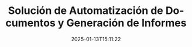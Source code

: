 ---
############################# Static ############################
layout: "family"
date:  2025-01-13T15:11:22
draft: false

product: "Assembly"
product_tag: "assembly"

lang: es

############################# Head ############################
head_title: "APIs de .NET, Java y Aplicaciones en Línea de Generación de Documentos por GroupDocs"
head_description: "Obtén una solución integral de automatización y generación de informes de documentos para aplicaciones .NET y Java. Genera todos los documentos comunes a partir de plantillas personalizadas y datos."

############################# Header ############################
title: "Solución de Automatización de Documentos y Generación de Informes"
description:  |
  Crea informes detallados usando plantillas y fuentes de datos con nuestras aplicaciones y APIs multiplataforma.

  Genera informes en formatos como Word, Excel, Presentaciones y muchos más utilizando plantillas con marcado flexible.

  Puebla gráficos, códigos de barras, tablas y otros elementos con datos de fuentes como JSON, XML, CSV, etc.

############################# Supported Platforms ###############################
supported_platforms:
  enable: true
  head_title: "Elige tu plataforma"
  title: "Independencia de plataforma"
  description: "GroupDocs.Assembly es compatible con los siguientes sistemas operativos y marcos:"
  details_link_title: "Aprende más"

  items:
    # items loop
    - title: ".NET"
      description: GroupDocs.Assembly .NET 
      color: "blue"
      tag: "net"
      link: "/assembly/net/"
      features_link: "https://docs.groupdocs.com/assembly/net/system-requirements/"
      features:
          # features loop
          - rows: "3"
            content: |
                    .NET Framework 2.0 or higher <br> Mono Framework 1.2 or higher
      
          # features loop
          - rows: "4"
            content: |
                    Windows Desktop <br> Windows Server <br> Microsoft Azure <br> Linux
      
          # features loop
          - rows: "3"
            content: |
                    Microsoft Visual Studio <br> Xamarin.Android <br> MonoDevelop
      
          # features loop
          - rows: "1"
            content: |
                    50+ file formats
      

    # items loop
    - title: "Java"
      description: GroupDocs.Assembly Java
      color: "red"
      tag: "java"
      link: "/assembly/java/"
      features_link: "https://docs.groupdocs.com/assembly/java/system-requirements/"
      features:
          # features loop
          - rows: "3"
            content: |
                    Java 7 (1.7) or higher
      
          # features loop
          - rows: "4"
            content: |
                    Windows Desktop <br> Windows Server <br> Linux <br> Mac OS
      
          # features loop
          - rows: "3"
            content: |
                   NetBeans <br> IntelliJ IDEA <br> Eclipse 
      
          # features loop
          - rows: "1"
            content: |
                    50+ file formats

    # items loop
    - title: "Node.js"
      description: GroupDocs.Assembly "Node.js
      color: "green"
      tag: "nodejs-java"
      link: "/assembly/nodejs-java/"
      features_link: "https://docs.groupdocs.com/assembly/nodejs-java/system-requirements/"
      features:
          # features loop
          - rows: "3"
            content: |
                    Node.js 16+ and J2SE 8.0 (1.8)+
      
          # features loop
          - rows: "4"
            content: |
                    Windows <br> Linux <br> Mac OS
      
          # features loop
          - rows: "3"
            content: |
                    Atom <br> Visual Studio Code <br> Cualquier otro editor de texto
      
          # features loop
          - rows: "1"
            content: |
                    50+ file formats


############################# Features ###############################
features:
  enable: true
  title: "Características clave de GroupDocs.Assembly"
  description: "Esta solución te ayuda a crear informes en formatos de documentos populares, automáticamente llenos de tus datos empresariales. Automatiza tus tareas de generación de documentos."

  items:
    # items loop
    - icon: "additional"
      title: "Poblar plantillas con datos"
      content: "Rellena informes usando datos de fuentes soportadas."

    # items loop
    - icon: "manipulate"
      title: "Marcado flexible"
      content: "Agrega datos a documentos de manera personalizable."

    # items loop
    - icon: "structure"
      title: "Características nativas de documentos"
      content: "Muestra datos usando tablas, gráficos y códigos de barras."

    # items loop
    - icon: "merge"
      title: "Todos los formatos populares"
      content: "Soporta todos los formatos de documentos comúnmente utilizados."

############################# Code samples ############################
code_samples:
  enable: true
  title: "Generar informes bien personalizados"
  description: "Ejemplos de código de GroupDocs.Assembly"
  items:
    # code sample loop
    - title: "Usando Códigos de Barras Generados"
      content: |
       GroupDocs.Assembly permite el marcado de códigos de barras en plantillas de informes. Al crear un informe, se genera un código de barras basado en el marcado y datos proporcionados. Especifica la ruta a la plantilla que contiene el texto, objetos de datos y marcado. También, especifica la fuente de datos para llenar el código de barras con contenido.
      samples:
        - language: "C#"
          color: "blue"
          content: |
            ```csharp {style=abap}   
            // Crea una instancia de la clase DocumentAssembler
            DocumentAssembler assembler = new DocumentAssembler();

            //Especifica la ruta a la plantilla
            var tmp_path = "barcode_template.docx";

            //Especifica la ruta para el documento resultante
            var res_path = "result.docx";

            //Crea una instancia de la fuente de datos
            var data = new DataSourceInfo(DataLayer.GetCustomerData(), "customer");

            //Llama a AssembleDocument para generar el informe
            assembler.AssembleDocument(tmp_path, res_path, data);

            ```
        - language: "Java"
          color: "red"
          content: |
            ```java {style=abap}   
            // Crea una instancia de la clase DocumentAssembler
            DocumentAssembler assembler = new DocumentAssembler();
            
            //Especifica la ruta a la plantilla
            String tmp_path = "barcode_template.docx";

            //Especifica la ruta para el documento resultante
            String res_path = "result.docx";

            //Crea una instancia de la fuente de datos
            DataSourceInfo data = new DataSourceInfo(new DataStorage(), null);

            // Llama a AssembleDocument para generar el informe
            assembler.assembleDocument(tmp_path, res_path, data);

            ```
        - language: "TypeScript"
          color: "green"
          content: |
            ```javascript {style=abap}   
            const assemblyLib = require('@groupdocs/groupdocs.assembly');

            // Crea una instancia de la clase DocumentAssembler
            const assembler = new assemblyLib.DocumentAssembler();
            
            //Especifica la ruta a la plantilla
            const tmp_path = "barcode_template.docx";

            //Especifica la ruta para el documento resultante
            const res_path = "result.docx";

            //Crea una instancia de la fuente de datos
            const data = new assemblyLib.DataSourceInfo(new assemblyLib.DataStorage(), null);

            // Llama a AssembleDocument para generar el informe
            assembler.assembleDocument(tmp_path, res_path, data);

            ```


############################# Supported Formats ###############################
formats:
  enable: true
  title: "Soporta más de 50 formatos de archivo"
  description: "GroupDocs.Assembly trabaja con casi todos los formatos de archivo populares."

############################# Metrics ###############################
metrics:
  enable: true
  title: "Estadísticas de nuestro producto"
  description: "Explora las métricas del producto para obtener información sobre nuestro progreso, impacto y crecimiento."

  items:
    # items loop
    - number: "50+"
      title: "Formatos Soportados"
      content: "Soportamos más de 50 de los formatos de documentos más utilizados."

    # items loop
    - number: "650k"
      title: "Descargas de NuGet"
      content: "GroupDocs.Assembly para .NET es una biblioteca popular con más de 650,000 descargas en NuGet."

    # items loop
    - number: "18k"
      title: "Descargas de Maven"
      content: "Los desarrolladores de Java han descargado GroupDocs.Assembly en Maven más de 18,000 veces."

    # items loop
    - number: "150+"
      title: "Clientes Satisfechos"
      content: "Nuestros productos son confiables por desarrolladores individuales y empresas líderes en todo el mundo para crear soluciones innovadoras."


############################# Customers ###############################
customers:
  enable: true
  title: "Nuestros Clientes Satisfechos"
  description: "Las bibliotecas de GroupDocs son utilizadas por algunas de las marcas más renombradas y respetadas en todo el mundo."

  items:
    # items loop
    - title: "BenQ Corporation"
      logo: "benq"
      
    # items loop
    - title: "Nasdaq Stock Market"
      logo: "nasdaq"
      
    # items loop
    - title: "AT&T Inc."
      logo: "att"
      
    # items loop
    - title: "Customer logo AstraZeneca"
      logo: "astrazeneca"
      
    # items loop
    - title: "Central Bank of Argentina"
      logo: "argentinacentralbank"
      
    # items loop
    - title: "Roche Holding AG"
      logo: "roche"
      
    # items loop
    - title: "Capita"
      logo: "capita"
      
    # items loop
    - title: "Axa S.A."
      logo: "axa"
      
    # items loop
    - title: "Instructure Inc."
      logo: "instructure"
      
    # items loop
    - title: "Wipro"
      logo: "wipro"


############################# Actions ###############################
actions:
  enable: true
  title: "¿Listo para Comenzar?"
  description: "Prueba las características de GroupDocs.Assembly gratis en tu plataforma."

  items:
    # items loop
    - title: ".NET"
      color: "blue"
      link: "/assembly/net/"

    # items loop
    - title: "Java"
      color: "red"
      link: "/assembly/java/"

    # items loop
    - title: "Node.js via Java"
      color: "green"
      link: "/assembly/nodejs-java/"

############################# FAQ ###############################
faq:
  enable: true
  title: "Preguntas Frecuentes"
  description: "Explora nuestras Preguntas Frecuentes."

  items:
    # items loop
    - question: "¿Requiere GroupDocs.Assembly alguna biblioteca externa para la composición de documentos?"
      answer: "No, GroupDocs.Assembly funciona de forma independiente y no requiere bibliotecas de terceros como Adobe Acrobat o Microsoft Office."

    # items loop
    - question: "¿Puedo probar las características de GroupDocs.Assembly antes de comprarlo?"
      answer: "¡Sí, puedes! GroupDocs.Assembly ofrece una prueba gratuita. Instálalo y explora sus características. La versión de prueba agrega 'etiquetas de prueba' a tus documentos y solo procesa las primeras 3 páginas. Para la experiencia completa, obtén una licencia temporal gratuita de 30 días para acceder a todas las funciones. Más detalles están disponibles en [licencia temporal](https://purchase.groupdocs.com/temporary-license/)."

    # items loop
    - question: "¿Qué tipos de licencias están disponibles?"
      answer: "¿Buscas una licencia para GroupDocs.Assembly? Ofrecemos una variedad de opciones para satisfacer tus necesidades. Elige según el tamaño de tu equipo, la ubicación de implementación (oficina única o remota) y si necesitas compartir el SDK/API con clientes para distribución. Alternativamente, elige una licencia de uso mensual con planes de pago por uso, pagando solo por lo que utilizas. Encuentra la mejor opción para ti en [precios](https://purchase.groupdocs.com/pricing/assembly/net/)."

############################# Cloud Links ###############################
cloud_links:
  enable: true
  title: "APIs de Bajo Código de GroupDocs.Assembly"
  description: "Genera documentos usando tu aplicación a través de nuestra API REST basada en la nube."
  
  items:
    # items loop
    - title: "GroupDocs.Assembly Cloud for cURL"
      content: "Utiliza la API RESTful cURL para agregar datos a Word, Excel, PowerPoint y muchas otras plantillas."
      icon: "groupdocs_assembly-for-curl"
      link: "https://products.groupdocs.cloud/assembly/curl"

    # items loop
    - title: "GroupDocs.Assembly Cloud for .NET"
      content: "Mejora tus aplicaciones .NET generando informes a través del SDK en la Nube. Muestra datos empresariales en tu formato personalizado."
      icon: "groupdocs_assembly-for-net"
      link: "https://products.groupdocs.cloud/assembly/net"

    # items loop
    - title: "GroupDocs.Assembly Cloud for Java"
      content: "El SDK de GroupDocs.Assembly ofrece diferentes opciones para aplicaciones Java para generar varios tipos de documentos."
      icon: "groupdocs_assembly-for-java"
      link: "https://products.groupdocs.cloud/assembly/java"

############################# App links ###############################
app_links:
  enable: true
  title: "Aplicaciones Web de GroupDocs.Assembly"
  description: "GroupDocs.Assembly ofrece una aplicación web gratuita para generar documentos. Puedes procesar más de 50 formatos de archivo populares directamente en tu navegador, GRATIS."

  items:
    # items loop
    - title: "GroupDocs.Assembly Total"
      content: "Genera informes en Excel, Word, PowerPoint y muchos otros tipos de archivos directamente desde tu navegador web."
      icon: "groupdocs_watermark-app"
      link: "https://products.groupdocs.app/assembly/total"

    # items loop
    - title: "GroupDocs.Assembly Word"
      content: "Crea documentos de Microsoft Word a partir de plantillas y fuentes de datos."
      icon: "groupdocs_words-app"
      link: "https://products.groupdocs.app/assembly/docx"

    # items loop
    - title: "GroupDocs.Assembly Excel"
      content: "Sube una plantilla y una fuente de datos para generar informes de Excel gratis."
      icon: "groupdocs_pdf-app"
      link: "https://products.groupdocs.app/assembly/xlsx"


      


---